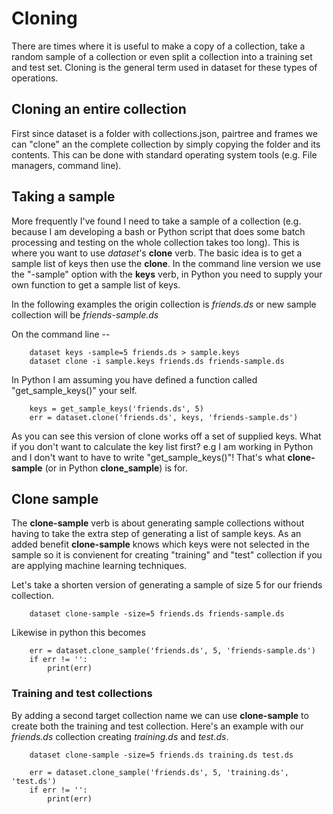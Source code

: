 Cloning
=======

There are times where it is useful to make a copy of a collection, take
a random sample of a collection or even split a collection into a
training set and test set. Cloning is the general term used in dataset
for these types of operations.

Cloning an entire collection
----------------------------

First since dataset is a folder with collections.json, pairtree and
frames we can \"clone\" an the complete collection by simply copying the
folder and its contents. This can be done with standard operating system
tools (e.g. File managers, command line).

Taking a sample
---------------

More frequently I\'ve found I need to take a sample of a collection
(e.g. because I am developing a bash or Python script that does some
batch processing and testing on the whole collection takes too long).
This is where you want to use *dataset*\'s **clone** verb. The basic
idea is to get a sample list of keys then use the **clone**. In the
command line version we use the \"-sample\" option with the **keys**
verb, in Python you need to supply your own function to get a sample
list of keys.

In the following examples the origin collection is *friends.ds* or new
sample collection will be *friends-sample.ds*

On the command line \--

``` {.shell}
    dataset keys -sample=5 friends.ds > sample.keys
    dataset clone -i sample.keys friends.ds friends-sample.ds
```

In Python I am assuming you have defined a function called
\"get_sample_keys()\" your self.

``` {.python}
    keys = get_sample_keys('friends.ds', 5)
    err = dataset.clone('friends.ds', keys, 'friends-sample.ds')
```

As you can see this version of clone works off a set of supplied keys.
What if you don\'t want to calculate the key list first? e.g I am
working in Python and I don\'t want to have to write
\"get_sample_keys()\"! That\'s what **clone-sample** (or in Python
**clone_sample**) is for.

Clone sample
------------

The **clone-sample** verb is about generating sample collections without
having to take the extra step of generating a list of sample keys. As an
added benefit **clone-sample** knows which keys were not selected in the
sample so it is convienent for creating \"training\" and \"test\"
collection if you are applying machine learning techniques.

Let\'s take a shorten version of generating a sample of size 5 for our
friends collection.

``` {.shell}
    dataset clone-sample -size=5 friends.ds friends-sample.ds
```

Likewise in python this becomes

``` {.python}
    err = dataset.clone_sample('friends.ds', 5, 'friends-sample.ds')
    if err != '':
        print(err)
```

### Training and test collections

By adding a second target collection name we can use **clone-sample** to
create both the training and test collection. Here\'s an example with
our *friends.ds* collection creating *training.ds* and *test.ds*.

``` {.shell}
    dataset clone-sample -size=5 friends.ds training.ds test.ds
```

``` {.python}
    err = dataset.clone_sample('friends.ds', 5, 'training.ds', 'test.ds')
    if err != '':
        print(err)
```

